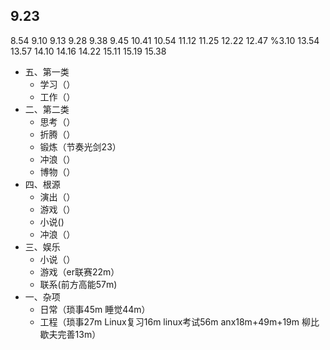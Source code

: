 ## 9.23

8.54 9.10 9.13 9.28 9.38 9.45 10.41 10.54 11.12 11.25 12.22 12.47 %3.10 13.54 13.57 14.10 14.16 14.22 15.11 15.19 15.38

- 五、第一类
    - 学习（）
    - 工作（）
- 二、第二类
    - 思考（）
    - 折腾（）
    - 锻炼（节奏光剑23）
    - 冲浪（）
    - 博物（）
- 四、根源
    - 演出（）
    - 游戏（）
    - 小说()
    - 冲浪（）
- 三、娱乐
    - 小说（）
    - 游戏（er联赛22m）
    - 联系(前方高能57m)
- 一、杂项
    - 日常（琐事45m 睡觉44m）
    - 工程（琐事27m Linux复习16m linux考试56m anx18m+49m+19m 柳比歇夫完善13m）
